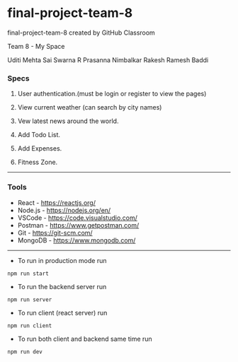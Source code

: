 # final-project-team-8
final-project-team-8 created by GitHub Classroom

Team 8 - My Space

Uditi Mehta
Sai Swarna R
Prasanna Nimbalkar
Rakesh Ramesh Baddi

### Specs

1. User authentication.(must be login or register to view the pages)

1. View current weather (can search by city names)

1. Vew latest news around the world.

1. Add Todo List.

1. Add Expenses.

1. Fitness Zone.


---

### Tools

- React - https://reactjs.org/
- Node.js - https://nodejs.org/en/
- VSCode - https://code.visualstudio.com/
- Postman - https://www.getpostman.com/
- Git - https://git-scm.com/
- MongoDB - https://www.mongodb.com/

---

- To run in production mode run

```console
npm run start
```

- To run the backend server run

```console
npm run server
```

- To run client (react server) run

```console
npm run client
```

- To run both client and backend same time run

```console
npm run dev
```
